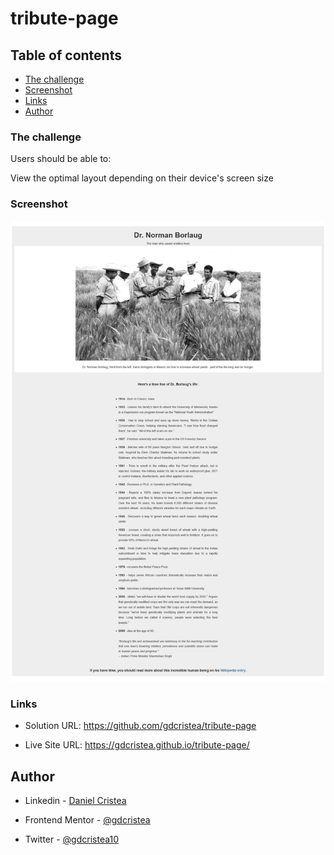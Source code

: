 # tribute-page
 
## Table of contents

  - [The challenge](#the-challenge)
  - [Screenshot](#screenshot)
  - [Links](#links)
  - [Author](#author)

### The challenge

Users should be able to:

View the optimal layout depending on their device's screen size

### Screenshot

![](screenshot/screenshot1.png)

### Links

- Solution URL: https://github.com/gdcristea/tribute-page

- Live Site URL: https://gdcristea.github.io/tribute-page/

## Author

- Linkedin - [Daniel Cristea](https://www.linkedin.com/in/daniel-cristea-629069191/)

- Frontend Mentor - [@gdcristea](https://www.frontendmentor.io/profile/gdcristea)

- Twitter - [@gdcristea10](https://twitter.com/gdcristea10)